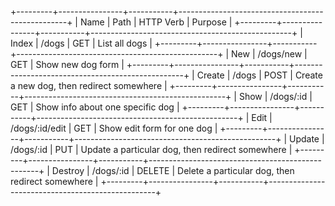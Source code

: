 +---------+----------------+-----------+--------------------------------------------------+
| Name    | Path           | HTTP Verb | Purpose                                          |
+---------+----------------+-----------+--------------------------------------------------+
| Index   | /dogs          | GET       | List all dogs                                    |
+---------+----------------+-----------+--------------------------------------------------+
| New     | /dogs/new      | GET       | Show new dog form                                |
+---------+----------------+-----------+--------------------------------------------------+
| Create  | /dogs          | POST      | Create a new dog, then redirect somewhere        |
+---------+----------------+-----------+--------------------------------------------------+
| Show    | /dogs/:id      | GET       | Show info about one specific dog                 |
+---------+----------------+-----------+--------------------------------------------------+
| Edit    | /dogs/:id/edit | GET       | Show edit form for one dog                       |
+---------+----------------+-----------+--------------------------------------------------+
| Update  | /dogs/:id      | PUT       | Update a particular dog, then redirect somewhere |
+---------+----------------+-----------+--------------------------------------------------+
| Destroy | /dogs/:id      | DELETE    | Delete a particular dog, then redirect somewhere |
+---------+----------------+-----------+--------------------------------------------------+